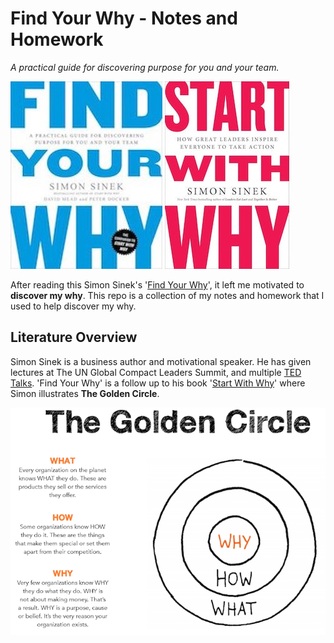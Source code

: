 # Find Your Why - Notes and Homework
_A practical guide for discovering purpose for you and your team._

 [![Find Your Why.jpg](www/find_your_why.jpg)](https://www.amazon.com/Find-Your-Why-Practical-Discovering/dp/0143111728)
[![Start With Why.jpg](www/start_with_why.jpg)](https://www.amazon.com/Start-Why-Leaders-Inspire-Everyone/dp/1591846447)

After reading this Simon Sinek's '[Find Your Why](https://www.amazon.com/Find-Your-Why-Practical-Discovering/dp/0143111728)', it left me motivated to **discover my why**. This repo is a collection of my notes and homework that I used to help discover my why.

## Literature Overview

Simon Sinek is a business author and motivational speaker. He has given lectures at The UN Global Compact Leaders Summit, and multiple [TED Talks](https://www.ted.com/talks?sort=newest&q=simon+sinek). 'Find Your Why' is a follow up to his book '[Start With Why](https://www.amazon.com/Start-Why-Leaders-Inspire-Everyone/dp/1591846447/ref=sr_1_3?ie=UTF8&qid=1547786185&sr=8-3&keywords=find+your+why)' where Simon illustrates **The Golden Circle**.

![The Golden Circle](www/the_golden_circle_full.png)
